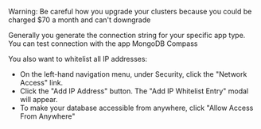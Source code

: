 Warning: Be careful how you upgrade your clusters because you could be charged $70 a month and can't downgrade

Generally you generate the connection string for your specific app type. You can test connection with the app MongoDB Compass

You also want to whitelist all IP addresses:
- On the left-hand navigation menu, under Security, click the "Network Access" link.
- Click the "Add IP Address" button. The "Add IP Whitelist Entry" modal will appear.
- To make your database accessible from anywhere, click "Allow Access From Anywhere"
